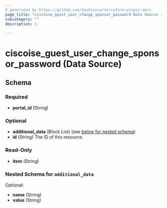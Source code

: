 ```yaml
---
# generated by https://github.com/hashicorp/terraform-plugin-docs
page_title: "ciscoise_guest_user_change_sponsor_password Data Source - terraform-provider-ciscoise"
subcategory: ""
description: |-
  
---
```


# ciscoise_guest_user_change_sponsor_password (Data Source)





<!-- schema generated by tfplugindocs -->
## Schema

### Required

- **portal_id** (String)

### Optional

- **additional_data** (Block List) (see [below for nested schema](#nestedblock--additional_data))
- **id** (String) The ID of this resource.

### Read-Only

- **item** (String)

<a id="nestedblock--additional_data"></a>
### Nested Schema for `additional_data`

Optional:

- **name** (String)
- **value** (String)


